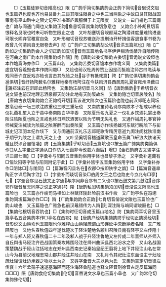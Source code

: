<!-- { "loadSidebar": true } -->
　　□【玉篇徒罪切音陮高也】限【广韵乎简切集韵韵会正韵下简切音硍说文阻也玉篇界也度也齐也易艮卦九三艮其限注限身之中也三当两象之中故曰艮其限战国策南有巫山黔中之限史记平准书室庐舆服僭于上无限度　又说文一曰门榍也玉篇阈也广韵与阆通门阈也又集韵正韵鱼恳切音峎集韵切急意也　又韵会小补胡艮切音恨释名艮限也时未可听物生限止之也　又叶胡蹇切音岘颜延之陶潜诔度量难钧进退可限长卿弃官稚賔自免　又叶形甸切音现苏辙送孙提刑诗开轩揖佳客退食事书卷为政曾几何清风自无限卷去声】防【广韵户工切集韵胡公切音洪玉篇坑也】陑【广韵如之切集韵韵会人之切正韵如支切音而玉篇地名书序伊尹相汤伐桀升自陑传陑在河曲之南广韵本作隭集韵或作隭】陒【唐韵过委切集韵古委切音诡说文毁垣也本作垝篇海亦作□　又玉篇山名　又集韵苦委切音诡本亦作垝义同　又集韵类篇虚宜切音羲毁也本作防同隵□　又险也前汉杜周传赞业因是而抵陒注师古曰陒读与戏同音许宜反戏亦险也言击其危险之处谷子有抵戏篇】陓【广韵忆俱切集韵韵会邕俱切音纡扬陓薮名尔雅释地秦有杨陓注在今扶风汧县西疏周礼夏官雍州泽薮曰蒲郑注云在汧即此杨陓也　又集韵汪胡切音乌义同】防【唐韵集韵于希切音衣说文阪也前汉地理志酒泉郡天防注此地有天防阪故名　又集韵隐岂切音扆陵名】陔【唐韵古哀切集韵韵会正韵柯开切音该说文阶次也玉篇阶也陇也前汉郊祀志祠坛放亳忌泰一坛三陔注陔重也三陔三重坛也　又南陔笙诗名诗序南陔孝子相戒以养也仪礼燕礼笙入立于县中奏南陔白华华黍　又陔夏乐名九夏之一仪礼乡饮酒礼賔出奏陔注陔陔夏也陔之言戒也终日燕饮酒罢以陔为节明无失礼也　又通作祴周礼春官钟师祴夏注祴读为陔鼓之陔客醉而出奏陔夏　又玉篇亦作垓扬雄河东赋行睨陔下与彭城史记项羽本纪作垓下　又与阂通前汉礼乐志郊祀歌专精厉意逝九阂注阂犹陔淮南子期乎九陔之上谓九天之上也　又叶坚奚切音稽道藏歌玉皇命玉眞飞轩浪大陔诸天驩且悦琼音自怆凄】防【玉篇集韵乎畎切音玉篇坑也○按玉篇广韵集韵类篇俱作□从厶字彚正字通从口作防入七画非今改载六画后】增□【金石韵府古文盗字注详皿部七画】□【字彚补与阳同五音集韵俗用字体也昌黎子添之　又字彚补道藏有□氜阦阳等字皆与阳同附记于此】□【字彚补隂字五音集韵俗用字体　又字彚补亦作□阴阥□与隂同】□【篇海音闪县名在农郡○按即陜字之譌】□【篇海音遥臯陶正字详后陶字注】□【字彚补而琰切音染□伯周文王之后也路史今京兆有□亭】七【字彚音序见石鼓文正字通与序同非音序有二义也○按石鼓文第六鼓注音序郭作阪音反无同序之说正字通非】陖【唐韵私闰切集韵须闰切音浚说文陗高也玉篇险也　又玉篇亦作峻司马相如上林赋径陖赴险前汉书作峻　又广韵亭名在冯翊　集韵同埈篇海亦作□□】陗【广韵集韵韵会正韵七肖切音俏说文陖也玉篇险也广韵山峻也　又玉篇隐也广雅急也前汉鼂错传为人陗刻深注陗与峭同谓峻陿也】□【集韵他根切音吞阬也】□【集韵时征切音成玉篇山地名】防【集韵两耳切音里玉篇亭名五音集韵本作□亭名在西鄂】陉【唐韵户经切集韵韵防乎经切正韵奚经切音形说文山絶坎也玉篇限也尔雅释山山絶陉疏谓山形连延中忽断絶者名陉　又广雅陉阪也　又地名春秋僖四年遂伐楚次于陉注楚地名颍川召陵县南有陉亭又左传隐十一年与郑人陉又春秋僖二十二年及邾人战于升陉注鲁地又左传成二年晋师从齐师入自丘舆击马陉注齐邑战国策秦攻韩围陉注在绛州曲沃县西北汾水之旁　又山名战国策楚魏战于陉山注括地志在郑州县西南史记秦始皇纪王翦将上地下井陉注山名在常山今为县前汉地理志常山郡井陉注井陉山在南　又礼月令其祀灶注东面设主于灶陉疏灶陉谓灶边承器之物以土为之　又姓字彚晋大夫以邑为氏　又集韵吉定切音径左传襄十六年孟孺子速遂塞海陉而还注海陉鲁隘道也释文陉音刑徐音古定反篇海同□□□】陙【唐韵食伦切集韵伦切音唇说文水阜也玉篇小阜也　又广韵常伦切集韵殊伦切】
